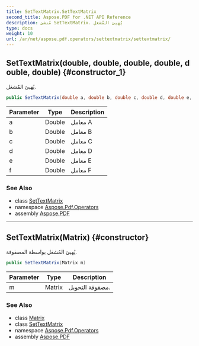 ```yaml
---
title: SetTextMatrix.SetTextMatrix
second_title: Aspose.PDF for .NET API Reference
description: مُنشئ SetTextMatrix. يُهيئ المُشغل
type: docs
weight: 10
url: /ar/net/aspose.pdf.operators/settextmatrix/settextmatrix/
---
```

## SetTextMatrix(double, double, double, double, double, double) {#constructor_1}

يُهيئ المُشغل.

```csharp
public SetTextMatrix(double a, double b, double c, double d, double e, double f)
```

| Parameter | Type | Description |
| --- | --- | --- |
| a | Double | معامل A |
| b | Double | معامل B |
| c | Double | معامل C |
| d | Double | معامل D |
| e | Double | معامل E |
| f | Double | معامل F |

### See Also

* class [SetTextMatrix](../)
* namespace [Aspose.Pdf.Operators](../../../aspose.pdf.operators/)
* assembly [Aspose.PDF](../../../)

---

## SetTextMatrix(Matrix) {#constructor}

يُهيئ المُشغل بواسطة المصفوفة.

```csharp
public SetTextMatrix(Matrix m)
```

| Parameter | Type | Description |
| --- | --- | --- |
| m | Matrix | مصفوفة التحويل. |

### See Also

* class [Matrix](../../../aspose.pdf/matrix/)
* class [SetTextMatrix](../)
* namespace [Aspose.Pdf.Operators](../../../aspose.pdf.operators/)
* assembly [Aspose.PDF](../../../)